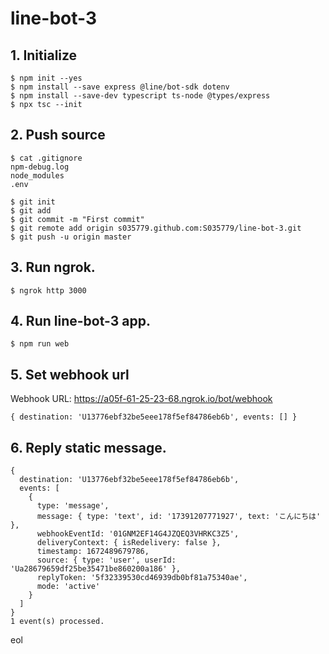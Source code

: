 # line-bot-3

## 1. Initialize

```
$ npm init --yes
$ npm install --save express @line/bot-sdk dotenv
$ npm install --save-dev typescript ts-node @types/express
$ npx tsc --init
```

## 2. Push source

```console:.gitignore
$ cat .gitignore
npm-debug.log
node_modules
.env
```

```
$ git init
$ git add
$ git commit -m "First commit"
$ git remote add origin s035779.github.com:S035779/line-bot-3.git
$ git push -u origin master
```

## 3. Run ngrok.

```
$ ngrok http 3000
```

## 4. Run line-bot-3 app.

```
$ npm run web
```

## 5. Set webhook url

Webhook URL: https://a05f-61-25-23-68.ngrok.io/bot/webhook

```
{ destination: 'U13776ebf32be5eee178f5ef84786eb6b', events: [] }
```

## 6. Reply static message.

```
{
  destination: 'U13776ebf32be5eee178f5ef84786eb6b',
  events: [
    {
      type: 'message',
      message: { type: 'text', id: '17391207771927', text: 'こんにちは' },
      webhookEventId: '01GNM2EF14G4JZQEQ3VHRKC3Z5',
      deliveryContext: { isRedelivery: false },
      timestamp: 1672489679786,
      source: { type: 'user', userId: 'Ua28679659df25be35471be860200a186' },
      replyToken: '5f32339530cd46939db0bf81a75340ae',
      mode: 'active'
    }
  ]
}
1 event(s) processed.
```

eol